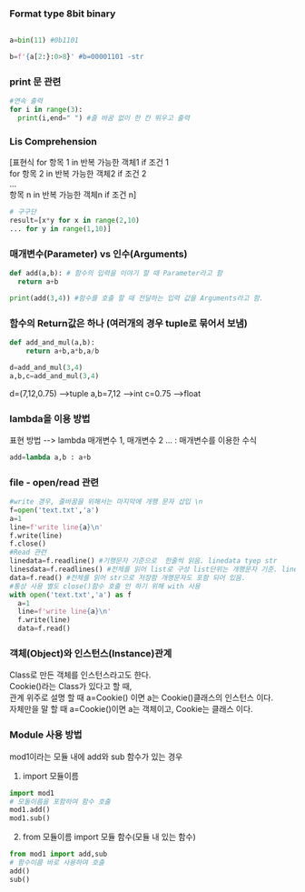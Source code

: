 ### Format type 8bit binary

```python

a=bin(11) #0b1101

b=f'{a[2:}:0>8}' #b=00001101 -str

```
### print 문 관련

```python
#연속 출력
for i in range(3):
  print(i,end=" ") #줄 바꿈 없이 한 칸 뛰우고 출력

```

### Lis Comprehension  
[표현식 for 항목 1 in 반복 가능한 객체1 if 조건 1  
        for 항목 2 in 반복 가능한 객체2 if 조건 2  
        ...  
        항목 n in 반복 가능한 객체n if 조건 n]  

```python
# 구구단
result=[x*y for x in range(2,10)
... for y in range(1,10)]
```

### 매개변수(Parameter) vs 인수(Arguments)

```python
def add(a,b): # 함수의 입력을 이야기 할 때 Parameter라고 함
  return a+b

print(add(3,4)) #함수를 호출 할 때 전달하는 입력 값을 Arguments라고 함.
```
### 함수의 Return값은 하나 (여러개의 경우 tuple로 묶어서 보냄)

```python
def add_and_mul(a,b):
    return a+b,a*b,a/b

d=add_and_mul(3,4)
a,b,c=add_and_mul(3,4)
```
d=(7,12,0.75) -->tuple
a,b=7,12 -->int
c=0.75 -->float

### lambda을 이용 방법
표현 방법 --> lambda 매개변수 1, 매개변수 2 ... : 매개변수를 이용한 수식
```python
add=lambda a,b : a+b
```
### file - open/read 관련
```python
#write 경우, 줄바꿈을 위해서는 마지막에 개행 문자 삽입 \n
f=open('text.txt','a')
a=1
line=f'write line{a}\n'
f.write(line)
f.close()
#Read 관련
linedata=f.readline() #기행문자 기준으로  한줄씩 읽음. linedata tyep str
linesdata=f.readlines() #전체를 읽어 list로 구성 list단위는 개행문자 기준. linesdata tyep list
data=f.read() #전체를 읽어 str으로 저장함 개행문자도 포함 되어 있음.
#통상 사용 별도 close()함수 호출 안 하기 위해 with 사용
with open('text.txt','a') as f
  a=1
  line=f'write line{a}\n'
  f.write(line)
  data=f.read()
```
### 객체(Object)와 인스턴스(Instance)관계
Class로 만든 객체를 인스턴스라고도 한다.  
Cookie()라는 Class가 있다고 할 때,  
관계 위주로 설명 할 때 a=Cookie() 이면 a는 Cookie()클래스의 인스턴스 이다.  
자체만을 말 할 때 a=Cookie()이면 a는 객체이고, Cookie는 클래스 이다.

### Module 사용 방법
mod1이라는 모듈 내에 add와 sub 함수가 있는 경우
1. import 모듈이름
```python
import mod1
# 모둘이름을 포함하여 함수 호출
mod1.add() 
mod1.sub()
```
2. from 모듈이름 import 모듈 함수(모듈 내 있는 함수)
```python
from mod1 import add,sub
# 함수이름 바로 사용하여 호출
add() 
sub()
```
